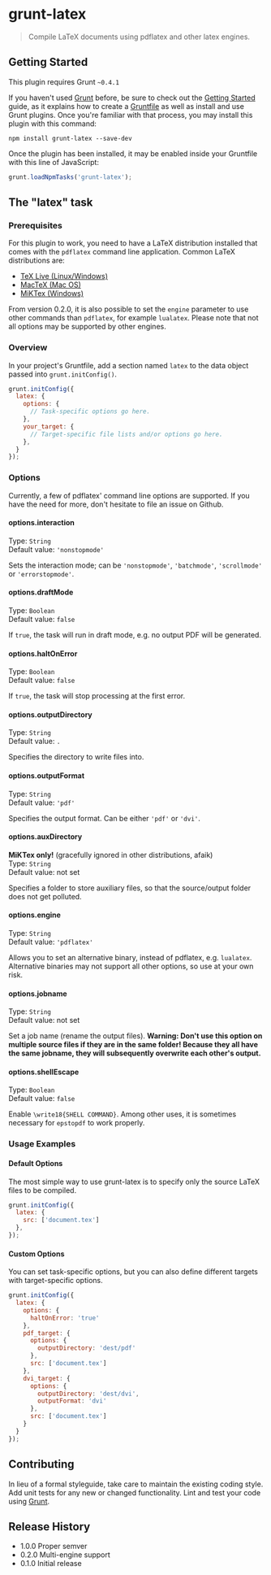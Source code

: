 # grunt-latex

> Compile LaTeX documents using pdflatex and other latex engines.

## Getting Started
This plugin requires Grunt `~0.4.1`

If you haven't used [Grunt](http://gruntjs.com/) before, be sure to check out the [Getting Started](http://gruntjs.com/getting-started) guide, as it explains how to create a [Gruntfile](http://gruntjs.com/sample-gruntfile) as well as install and use Grunt plugins. Once you're familiar with that process, you may install this plugin with this command:

```shell
npm install grunt-latex --save-dev
```

Once the plugin has been installed, it may be enabled inside your Gruntfile with this line of JavaScript:

```js
grunt.loadNpmTasks('grunt-latex');
```

## The "latex" task

### Prerequisites

For this plugin to work, you need to have a LaTeX distribution installed that comes with the ```pdflatex``` command line application. Common LaTeX distributions are:

* [TeX Live (Linux/Windows)](http://www.tug.org/texlive/)
* [MacTeX (Mac OS)](http://www.tug.org/mactex/)
* [MiKTex (Windows)](http://miktex.org/)

From version 0.2.0, it is also possible to set the `engine` parameter to use other commands than `pdflatex`, for example `lualatex`. Please note that not all options may be supported by other engines.

### Overview
In your project's Gruntfile, add a section named `latex` to the data object passed into `grunt.initConfig()`.

```js
grunt.initConfig({
  latex: {
    options: {
      // Task-specific options go here.
    },
    your_target: {
      // Target-specific file lists and/or options go here.
    },
  }
});
```

### Options

Currently, a few of pdflatex' command line options are supported. If you have the need for more, don't hesitate to file an issue on Github.

#### options.interaction
Type: `String`  
Default value: `'nonstopmode'`

Sets the interaction mode; can be `'nonstopmode'`, `'batchmode'`, `'scrollmode'` or `'errorstopmode'`.

#### options.draftMode
Type: `Boolean`  
Default value: `false`

If `true`, the task will run in draft mode, e.g. no output PDF will be generated.

#### options.haltOnError
Type: `Boolean`  
Default value: `false`

If `true`, the task will stop processing at the first error.

#### options.outputDirectory
Type: `String`  
Default value: `.`

Specifies the directory to write files into.

#### options.outputFormat
Type: `String`  
Default value: `'pdf'`

Specifies the output format. Can be either `'pdf'` or `'dvi'`.

#### options.auxDirectory
**MiKTex only!** (gracefully ignored in other distributions, afaik)  
Type: `String`  
Default value: not set

Specifies a folder to store auxiliary files, so that the source/output folder does not get polluted.

#### options.engine
Type: `String`  
Default value: `'pdflatex'`

Allows you to set an alternative binary, instead of pdflatex, e.g. `lualatex`. Alternative binaries may not support all other options, so use at your own risk.

#### options.jobname
Type: `String`  
Default value: not set

Set a job name (rename the output files). **Warning: Don't use this option on multiple source files if they are in the same folder! Because they all have the same jobname, they will subsequently overwrite each other's output.**

#### options.shellEscape
Type: `Boolean`  
Default value: `false`

Enable `\write18{SHELL COMMAND}`. Among other uses, it is sometimes necessary for `epstopdf` to work properly.

### Usage Examples

#### Default Options
The most simple way to use grunt-latex is to specify only the source LaTeX files to be compiled.

```js
grunt.initConfig({
  latex: {
    src: ['document.tex']
  },
});
```

#### Custom Options
You can set task-specific options, but you can also define different targets with target-specific options.

```js
grunt.initConfig({
  latex: {
    options: {
      haltOnError: 'true'
    },
    pdf_target: {
      options: {
        outputDirectory: 'dest/pdf'
      },
      src: ['document.tex']
    },
    dvi_target: {
      options: {
        outputDirectory: 'dest/dvi',
        outputFormat: 'dvi'
      },
      src: ['document.tex']
    }
  }
});
```

## Contributing
In lieu of a formal styleguide, take care to maintain the existing coding style. Add unit tests for any new or changed functionality. Lint and test your code using [Grunt](http://gruntjs.com/).

## Release History

* 1.0.0 Proper semver
* 0.2.0 Multi-engine support
* 0.1.0 Initial release


